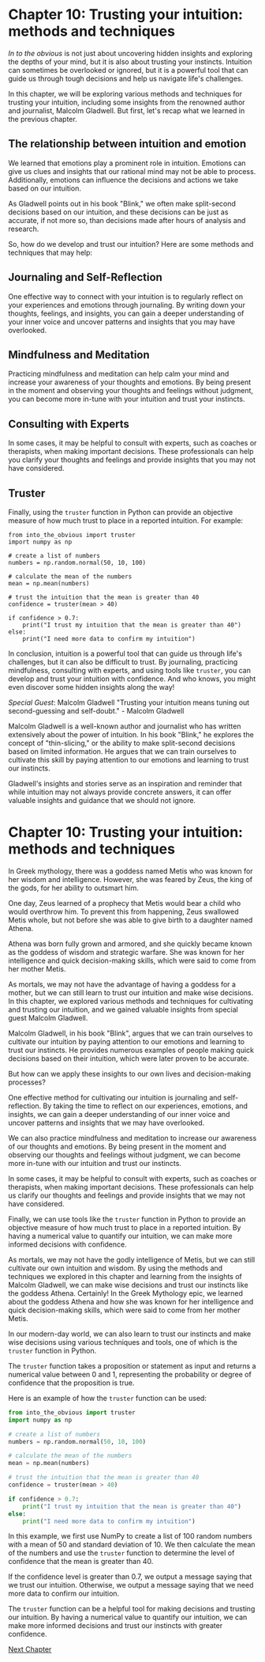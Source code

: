 # Chapter 10: Trusting your intuition: methods and techniques

*In to the obvious* is not just about uncovering hidden insights and exploring the depths of your mind, but it is also about trusting your instincts. Intuition can sometimes be overlooked or ignored, but it is a powerful tool that can guide us through tough decisions and help us navigate life's challenges.

In this chapter, we will be exploring various methods and techniques for trusting your intuition, including some insights from the renowned author and journalist, Malcolm Gladwell. But first, let's recap what we learned in the previous chapter.

## The relationship between intuition and emotion 

We learned that emotions play a prominent role in intuition. Emotions can give us clues and insights that our rational mind may not be able to process. Additionally, emotions can influence the decisions and actions we take based on our intuition.

As Gladwell points out in his book "Blink," we often make split-second decisions based on our intuition, and these decisions can be just as accurate, if not more so, than decisions made after hours of analysis and research.

So, how do we develop and trust our intuition? Here are some methods and techniques that may help:

## Journaling and Self-Reflection

One effective way to connect with your intuition is to regularly reflect on your experiences and emotions through journaling. By writing down your thoughts, feelings, and insights, you can gain a deeper understanding of your inner voice and uncover patterns and insights that you may have overlooked.

## Mindfulness and Meditation

Practicing mindfulness and meditation can help calm your mind and increase your awareness of your thoughts and emotions. By being present in the moment and observing your thoughts and feelings without judgment, you can become more in-tune with your intuition and trust your instincts.

## Consulting with Experts

In some cases, it may be helpful to consult with experts, such as coaches or therapists, when making important decisions. These professionals can help you clarify your thoughts and feelings and provide insights that you may not have considered.

## Truster

Finally, using the `truster` function in Python can provide an objective measure of how much trust to place in a reported intuition. For example:

```
from into_the_obvious import truster
import numpy as np

# create a list of numbers
numbers = np.random.normal(50, 10, 100)

# calculate the mean of the numbers
mean = np.mean(numbers)

# trust the intuition that the mean is greater than 40
confidence = truster(mean > 40)

if confidence > 0.7:
    print("I trust my intuition that the mean is greater than 40")
else:
    print("I need more data to confirm my intuition")
```

In conclusion, intuition is a powerful tool that can guide us through life's challenges, but it can also be difficult to trust. By journaling, practicing mindfulness, consulting with experts, and using tools like `truster`, you can develop and trust your intuition with confidence. And who knows, you might even discover some hidden insights along the way!

*Special Guest*: Malcolm Gladwell
"Trusting your intuition means tuning out second-guessing and self-doubt." - Malcolm Gladwell 

Malcolm Gladwell is a well-known author and journalist who has written extensively about the power of intuition. In his book "Blink," he explores the concept of "thin-slicing," or the ability to make split-second decisions based on limited information. He argues that we can train ourselves to cultivate this skill by paying attention to our emotions and learning to trust our instincts. 

Gladwell's insights and stories serve as an inspiration and reminder that while intuition may not always provide concrete answers, it can offer valuable insights and guidance that we should not ignore.
# Chapter 10: Trusting your intuition: methods and techniques

In Greek mythology, there was a goddess named Metis who was known for her wisdom and intelligence. However, she was feared by Zeus, the king of the gods, for her ability to outsmart him.

One day, Zeus learned of a prophecy that Metis would bear a child who would overthrow him. To prevent this from happening, Zeus swallowed Metis whole, but not before she was able to give birth to a daughter named Athena.

Athena was born fully grown and armored, and she quickly became known as the goddess of wisdom and strategic warfare. She was known for her intelligence and quick decision-making skills, which were said to come from her mother Metis.

As mortals, we may not have the advantage of having a goddess for a mother, but we can still learn to trust our intuition and make wise decisions. In this chapter, we explored various methods and techniques for cultivating and trusting our intuition, and we gained valuable insights from special guest Malcolm Gladwell.

Malcolm Gladwell, in his book "Blink", argues that we can train ourselves to cultivate our intuition by paying attention to our emotions and learning to trust our instincts. He provides numerous examples of people making quick decisions based on their intuition, which were later proven to be accurate.

But how can we apply these insights to our own lives and decision-making processes?

One effective method for cultivating our intuition is journaling and self-reflection. By taking the time to reflect on our experiences, emotions, and insights, we can gain a deeper understanding of our inner voice and uncover patterns and insights that we may have overlooked.

We can also practice mindfulness and meditation to increase our awareness of our thoughts and emotions. By being present in the moment and observing our thoughts and feelings without judgment, we can become more in-tune with our intuition and trust our instincts.

In some cases, it may be helpful to consult with experts, such as coaches or therapists, when making important decisions. These professionals can help us clarify our thoughts and feelings and provide insights that we may not have considered.

Finally, we can use tools like the `truster` function in Python to provide an objective measure of how much trust to place in a reported intuition. By having a numerical value to quantify our intuition, we can make more informed decisions with confidence.

As mortals, we may not have the godly intelligence of Metis, but we can still cultivate our own intuition and wisdom. By using the methods and techniques we explored in this chapter and learning from the insights of Malcolm Gladwell, we can make wise decisions and trust our instincts like the goddess Athena.
Certainly! In the Greek Mythology epic, we learned about the goddess Athena and how she was known for her intelligence and quick decision-making skills, which were said to come from her mother Metis. 

In our modern-day world, we can also learn to trust our instincts and make wise decisions using various techniques and tools, one of which is the `truster` function in Python.

The `truster` function takes a proposition or statement as input and returns a numerical value between 0 and 1, representing the probability or degree of confidence that the proposition is true. 

Here is an example of how the `truster` function can be used:
```python
from into_the_obvious import truster
import numpy as np

# create a list of numbers
numbers = np.random.normal(50, 10, 100)

# calculate the mean of the numbers
mean = np.mean(numbers)

# trust the intuition that the mean is greater than 40
confidence = truster(mean > 40)

if confidence > 0.7:
    print("I trust my intuition that the mean is greater than 40")
else:
    print("I need more data to confirm my intuition")
```

In this example, we first use NumPy to create a list of 100 random numbers with a mean of 50 and standard deviation of 10. We then calculate the mean of the numbers and use the `truster` function to determine the level of confidence that the mean is greater than 40.

If the confidence level is greater than 0.7, we output a message saying that we trust our intuition. Otherwise, we output a message saying that we need more data to confirm our intuition.

The `truster` function can be a helpful tool for making decisions and trusting our intuition. By having a numerical value to quantify our intuition, we can make more informed decisions and trust our instincts with greater confidence.


[Next Chapter](11_Chapter11.md)